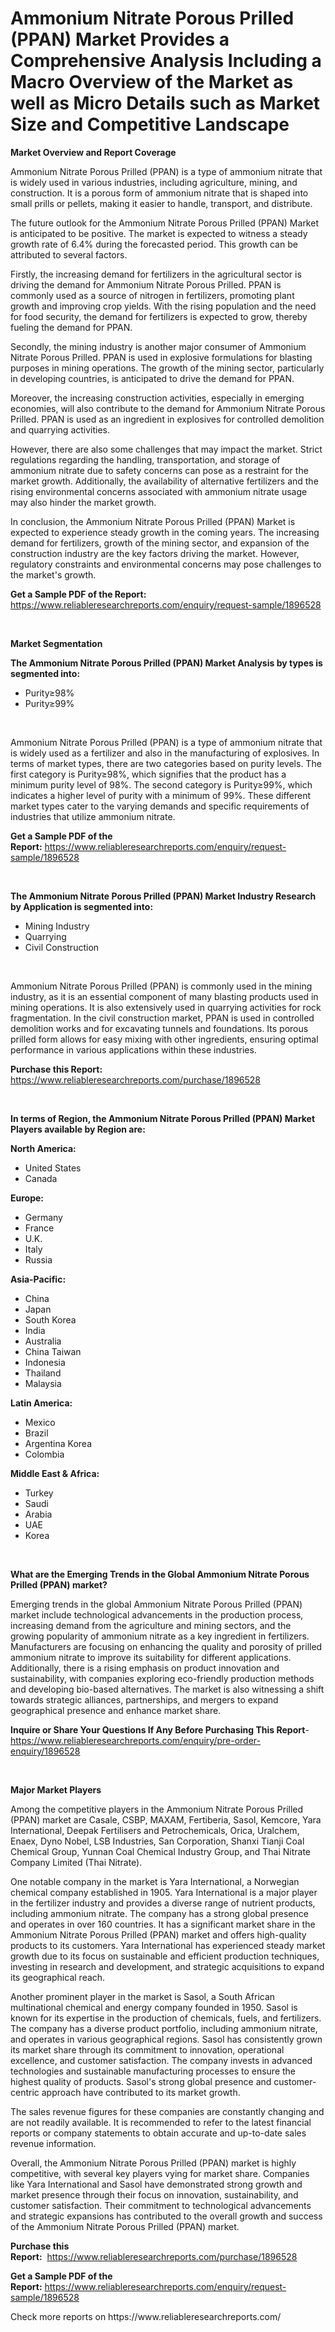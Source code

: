<p><h1>Ammonium Nitrate Porous Prilled (PPAN) Market Provides a Comprehensive Analysis Including a Macro Overview of the Market as well as Micro Details such as Market Size and Competitive Landscape</h1></p><p><strong>Market Overview and Report Coverage</strong></p>
<p><p>Ammonium Nitrate Porous Prilled (PPAN) is a type of ammonium nitrate that is widely used in various industries, including agriculture, mining, and construction. It is a porous form of ammonium nitrate that is shaped into small prills or pellets, making it easier to handle, transport, and distribute.</p><p>The future outlook for the Ammonium Nitrate Porous Prilled (PPAN) Market is anticipated to be positive. The market is expected to witness a steady growth rate of 6.4% during the forecasted period. This growth can be attributed to several factors.</p><p>Firstly, the increasing demand for fertilizers in the agricultural sector is driving the demand for Ammonium Nitrate Porous Prilled. PPAN is commonly used as a source of nitrogen in fertilizers, promoting plant growth and improving crop yields. With the rising population and the need for food security, the demand for fertilizers is expected to grow, thereby fueling the demand for PPAN.</p><p>Secondly, the mining industry is another major consumer of Ammonium Nitrate Porous Prilled. PPAN is used in explosive formulations for blasting purposes in mining operations. The growth of the mining sector, particularly in developing countries, is anticipated to drive the demand for PPAN.</p><p>Moreover, the increasing construction activities, especially in emerging economies, will also contribute to the demand for Ammonium Nitrate Porous Prilled. PPAN is used as an ingredient in explosives for controlled demolition and quarrying activities.</p><p>However, there are also some challenges that may impact the market. Strict regulations regarding the handling, transportation, and storage of ammonium nitrate due to safety concerns can pose as a restraint for the market growth. Additionally, the availability of alternative fertilizers and the rising environmental concerns associated with ammonium nitrate usage may also hinder the market growth.</p><p>In conclusion, the Ammonium Nitrate Porous Prilled (PPAN) Market is expected to experience steady growth in the coming years. The increasing demand for fertilizers, growth of the mining sector, and expansion of the construction industry are the key factors driving the market. However, regulatory constraints and environmental concerns may pose challenges to the market's growth.</p></p>
<p><strong>Get a Sample PDF of the Report:</strong> <a href="https://www.reliableresearchreports.com/enquiry/request-sample/1896528">https://www.reliableresearchreports.com/enquiry/request-sample/1896528</a></p>
<p>&nbsp;</p>
<p><strong>Market Segmentation</strong></p>
<p><strong>The Ammonium Nitrate Porous Prilled (PPAN) Market Analysis by types is segmented into:</strong></p>
<p><ul><li>Purity≥98%</li><li>Purity≥99%</li></ul></p>
<p>&nbsp;</p>
<p><p>Ammonium Nitrate Porous Prilled (PPAN) is a type of ammonium nitrate that is widely used as a fertilizer and also in the manufacturing of explosives. In terms of market types, there are two categories based on purity levels. The first category is Purity≥98%, which signifies that the product has a minimum purity level of 98%. The second category is Purity≥99%, which indicates a higher level of purity with a minimum of 99%. These different market types cater to the varying demands and specific requirements of industries that utilize ammonium nitrate.</p></p>
<p><strong>Get a Sample PDF of the Report:</strong>&nbsp;<a href="https://www.reliableresearchreports.com/enquiry/request-sample/1896528">https://www.reliableresearchreports.com/enquiry/request-sample/1896528</a></p>
<p>&nbsp;</p>
<p><strong>The Ammonium Nitrate Porous Prilled (PPAN) Market Industry Research by Application is segmented into:</strong></p>
<p><ul><li>Mining Industry</li><li>Quarrying</li><li>Civil Construction</li></ul></p>
<p>&nbsp;</p>
<p><p>Ammonium Nitrate Porous Prilled (PPAN) is commonly used in the mining industry, as it is an essential component of many blasting products used in mining operations. It is also extensively used in quarrying activities for rock fragmentation. In the civil construction market, PPAN is used in controlled demolition works and for excavating tunnels and foundations. Its porous prilled form allows for easy mixing with other ingredients, ensuring optimal performance in various applications within these industries.</p></p>
<p><strong>Purchase this Report:</strong>&nbsp; <a href="https://www.reliableresearchreports.com/purchase/1896528">https://www.reliableresearchreports.com/purchase/1896528</a></p>
<p>&nbsp;</p>
<p><strong>In terms of Region, the Ammonium Nitrate Porous Prilled (PPAN) Market Players available by Region are:</strong></p>
<p>
    <p> <strong> North America: </strong>
        <ul>
            <li>United States</li>
            <li>Canada</li>
        </ul>
        </p> 
    <p> <strong> Europe: </strong>
        <ul>
            <li>Germany</li>
            <li>France</li>
            <li>U.K.</li>
            <li>Italy</li>
            <li>Russia</li>
        </ul>
        </p> 
    <p> <strong> Asia-Pacific: </strong>
        <ul>
            <li>China</li>
            <li>Japan</li>
            <li>South Korea</li>
            <li>India</li>
            <li>Australia</li>
            <li>China Taiwan</li>
            <li>Indonesia</li>
            <li>Thailand</li>
            <li>Malaysia</li>
        </ul>
        </p> 
    <p> <strong> Latin America: </strong>
        <ul>
            <li>Mexico</li>
            <li>Brazil</li>
            <li>Argentina Korea</li>
            <li>Colombia</li>
        </ul>
        </p> 
    <p> <strong> Middle East & Africa: </strong>
        <ul>
            <li>Turkey</li>
            <li>Saudi</li>
            <li>Arabia</li>
            <li>UAE</li>
            <li>Korea</li>
        </ul>
    </p>
    </p>
<p>&nbsp;</p>
<p><strong>What are the Emerging Trends in the Global Ammonium Nitrate Porous Prilled (PPAN) market?</strong></p>
<p><p>Emerging trends in the global Ammonium Nitrate Porous Prilled (PPAN) market include technological advancements in the production process, increasing demand from the agriculture and mining sectors, and the growing popularity of ammonium nitrate as a key ingredient in fertilizers. Manufacturers are focusing on enhancing the quality and porosity of prilled ammonium nitrate to improve its suitability for different applications. Additionally, there is a rising emphasis on product innovation and sustainability, with companies exploring eco-friendly production methods and developing bio-based alternatives. The market is also witnessing a shift towards strategic alliances, partnerships, and mergers to expand geographical presence and enhance market share.</p></p>
<p><strong>Inquire or Share Your Questions If Any Before Purchasing This Report</strong>- <a href="https://www.reliableresearchreports.com/enquiry/pre-order-enquiry/1896528">https://www.reliableresearchreports.com/enquiry/pre-order-enquiry/1896528</a></p>
<p>&nbsp;</p>
<p><strong>Major Market Players</strong></p>
<p><p>Among the competitive players in the Ammonium Nitrate Porous Prilled (PPAN) market are Casale, CSBP, MAXAM, Fertiberia, Sasol, Kemcore, Yara International, Deepak Fertilisers and Petrochemicals, Orica, Uralchem, Enaex, Dyno Nobel, LSB Industries, San Corporation, Shanxi Tianji Coal Chemical Group, Yunnan Coal Chemical Industry Group, and Thai Nitrate Company Limited (Thai Nitrate).</p><p>One notable company in the market is Yara International, a Norwegian chemical company established in 1905. Yara International is a major player in the fertilizer industry and provides a diverse range of nutrient products, including ammonium nitrate. The company has a strong global presence and operates in over 160 countries. It has a significant market share in the Ammonium Nitrate Porous Prilled (PPAN) market and offers high-quality products to its customers. Yara International has experienced steady market growth due to its focus on sustainable and efficient production techniques, investing in research and development, and strategic acquisitions to expand its geographical reach.</p><p>Another prominent player in the market is Sasol, a South African multinational chemical and energy company founded in 1950. Sasol is known for its expertise in the production of chemicals, fuels, and fertilizers. The company has a diverse product portfolio, including ammonium nitrate, and operates in various geographical regions. Sasol has consistently grown its market share through its commitment to innovation, operational excellence, and customer satisfaction. The company invests in advanced technologies and sustainable manufacturing processes to ensure the highest quality of products. Sasol's strong global presence and customer-centric approach have contributed to its market growth.</p><p>The sales revenue figures for these companies are constantly changing and are not readily available. It is recommended to refer to the latest financial reports or company statements to obtain accurate and up-to-date sales revenue information.</p><p>Overall, the Ammonium Nitrate Porous Prilled (PPAN) market is highly competitive, with several key players vying for market share. Companies like Yara International and Sasol have demonstrated strong growth and market presence through their focus on innovation, sustainability, and customer satisfaction. Their commitment to technological advancements and strategic expansions has contributed to the overall growth and success of the Ammonium Nitrate Porous Prilled (PPAN) market.</p></p>
<p><strong>Purchase this Report:</strong>&nbsp;&nbsp;<a href="https://www.reliableresearchreports.com/purchase/1896528">https://www.reliableresearchreports.com/purchase/1896528</a></p>
<p></p>
<p><strong>Get a Sample PDF of the Report:</strong>&nbsp;<a href="https://www.reliableresearchreports.com/enquiry/request-sample/1896528">https://www.reliableresearchreports.com/enquiry/request-sample/1896528</a></p>
<p>Check more reports on https://www.reliableresearchreports.com/</p>